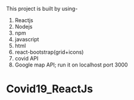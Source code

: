 This project is built by using-
1. Reactjs
2. Nodejs
3. npm
4. javascript
5. html
6. react-bootstrap(grid+icons)
7. covid API
8. Google map API;
run it on localhost port 3000
# Covid19_ReactJs
